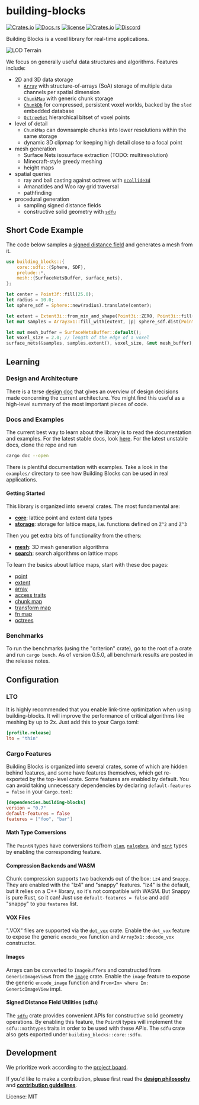 # building-blocks

[![Crates.io](https://img.shields.io/crates/v/building-blocks.svg)](https://crates.io/crates/building-blocks)
[![Docs.rs](https://docs.rs/building-blocks/badge.svg)](https://docs.rs/building-blocks)
[![license](https://img.shields.io/badge/license-MIT-blue.svg)](./LICENSE)
[![Crates.io](https://img.shields.io/crates/d/building-blocks.svg)](https://crates.io/crates/building-blocks)
[![Discord](https://img.shields.io/discord/770726405557321778.svg?logo=discord&colorB=7289DA)](https://discord.gg/CnTNjwb)

Building Blocks is a voxel library for real-time applications.

![LOD
Terrain](https://media.githubusercontent.com/media/bonsairobo/building-blocks/main/examples/screenshots/lod_terrain.png)

We focus on generally useful data structures and algorithms. Features include:

- 2D and 3D data storage
  - [`Array`](crate::storage::array) with structure-of-arrays (SoA) storage of multiple data channels per spatial
    dimension
  - [`ChunkMap`](crate::storage::chunk::map) with generic chunk storage
  - [`ChunkDb`](crate::storage::database) for compressed, persistent voxel worlds, backed by the `sled` embedded database
  - [`OctreeSet`](crate::storage::octree::set) hierarchical bitset of voxel points
- level of detail
  - `ChunkMap` can downsample chunks into lower resolutions within the same storage
  - dynamic 3D clipmap for keeping high detail close to a focal point
- mesh generation
  - Surface Nets isosurface extraction (TODO: multiresolution)
  - Minecraft-style greedy meshing
  - height maps
- spatial queries
  - ray and ball casting against octrees with [`ncollide3d`](https://www.ncollide.org/)
  - Amanatides and Woo ray grid traversal
  - pathfinding
- procedural generation
  - sampling signed distance fields
  - constructive solid geometry with [`sdfu`](https://docs.rs/sdfu)

## Short Code Example

The code below samples a [signed distance field](https://en.wikipedia.org/wiki/Signed_distance_function) and generates a
mesh from it.

```rust
use building_blocks::{
    core::sdfu::{Sphere, SDF},
    prelude::*,
    mesh::{SurfaceNetsBuffer, surface_nets},
};

let center = Point3f::fill(25.0);
let radius = 10.0;
let sphere_sdf = Sphere::new(radius).translate(center);

let extent = Extent3i::from_min_and_shape(Point3i::ZERO, Point3i::fill(50));
let mut samples = Array3x1::fill_with(extent, |p| sphere_sdf.dist(Point3f::from(p)));

let mut mesh_buffer = SurfaceNetsBuffer::default();
let voxel_size = 2.0; // length of the edge of a voxel
surface_nets(&samples, samples.extent(), voxel_size, &mut mesh_buffer);
```

## Learning

### Design and Architecture

There is a terse [design doc](https://github.com/bonsairobo/building-blocks/blob/main/DESIGN.md) that gives an overview of
design decisions made concerning the current architecture. You might find this useful as a high-level summary of the most
important pieces of code.

### Docs and Examples

The current best way to learn about the library is to read the documentation and examples. For the latest stable docs, look
[here](https://docs.rs/building_blocks/latest/building_blocks). For the latest unstable docs, clone the repo and run

```sh
cargo doc --open
```

There is plentiful documentation with examples. Take a look in the `examples/` directory to see how Building Blocks can be
used in real applications.

#### Getting Started

This library is organized into several crates. The most fundamental are:

- [**core**](crate::core): lattice point and extent data types
- [**storage**](crate::storage): storage for lattice maps, i.e. functions defined on `Z^2` and `Z^3`

Then you get extra bits of functionality from the others:

- [**mesh**](crate::mesh): 3D mesh generation algorithms
- [**search**](crate::search): search algorithms on lattice maps

To learn the basics about lattice maps, start with these doc pages:

- [point](https://docs.rs/building_blocks_core/latest/building_blocks_core/point/struct.PointN.html)
- [extent](https://docs.rs/building_blocks_core/latest/building_blocks_core/extent/struct.ExtentN.html)
- [array](https://docs.rs/building_blocks_storage/latest/building_blocks_storage/array/index.html)
- [access traits](https://docs.rs/building_blocks_storage/latest/building_blocks_storage/access/index.html)
- [chunk map](https://docs.rs/building_blocks_storage/latest/building_blocks_storage/chunk_map/index.html)
- [transform map](https://docs.rs/building_blocks_storage/latest/building_blocks_storage/transform_map/index.html)
- [fn map](https://docs.rs/building_blocks_storage/latest/building_blocks_storage/func/index.html)
- [octrees](https://docs.rs/building_blocks_storage/latest/building_blocks_storage/octree/index.html)

### Benchmarks

To run the benchmarks (using the "criterion" crate), go to the root of a crate and run `cargo bench`. As of version 0.5.0,
all benchmark results are posted in the release notes.

## Configuration

### LTO

It is highly recommended that you enable link-time optimization when using building-blocks. It will improve the performance
of critical algorithms like meshing by up to 2x. Just add this to your Cargo.toml:

```toml
[profile.release]
lto = "thin"
```

### Cargo Features

Building Blocks is organized into several crates, some of which are hidden behind features, and some have features
themselves, which get re-exported by the top-level crate. Some features are enabled by default. You can avoid taking
unnecessary dependencies by declaring `default-features = false` in your `Cargo.toml`:

```toml
[dependencies.building-blocks]
version = "0.7"
default-features = false
features = ["foo", "bar"]
```

#### Math Type Conversions

The `PointN` types have conversions to/from [`glam`](https://docs.rs/glam), [`nalgebra`](https://nalgebra.org/), and
[`mint`](https://docs.rs/mint) types by enabling the corresponding feature.

#### Compression Backends and WASM

Chunk compression supports two backends out of the box: `Lz4` and `Snappy`. They are enabled with the "lz4" and "snappy"
features. "lz4" is the default, but it relies on a C++ library, so it's not compatible with WASM. But Snappy is pure Rust,
so it can! Just use `default-features = false` and add "snappy" to you `features` list.

#### VOX Files

".VOX" files are supported via the [`dot_vox`](https://docs.rs/dot_vox/) crate. Enable the `dot_vox` feature to expose the
generic `encode_vox` function and `Array3x1::decode_vox` constructor.

#### Images

Arrays can be converted to `ImageBuffer`s and constructed from `GenericImageView`s from the [`image`](https://docs.rs/image)
crate. Enable the `image` feature to expose the generic `encode_image` function and `From<Im> where Im: GenericImageView`
impl.

#### Signed Distance Field Utilities (sdfu)

The [`sdfu`](https://docs.rs/sdfu) crate provides convenient APIs for constructive solid geometry operations. By enabling
this feature, the `PointN` types will implement the `sdfu::mathtypes` traits in order to be used with these APIs. The `sdfu`
crate also gets exported under `building_blocks::core::sdfu`.

## Development

We prioritize work according to the [project board](https://github.com/bonsairobo/building-blocks/projects/1).

If you'd like to make a contribution, please first read the **[design
philosophy](https://github.com/bonsairobo/building-blocks/blob/main/DESIGN.md)** and **[contribution
guidelines](https://github.com/bonsairobo/building-blocks/blob/main/CONTRIBUTING.md)**.

License: MIT
